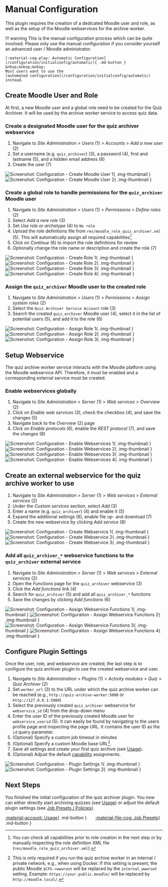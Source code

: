 # Manual Configuration

This plugin requires the creation of a dedicated Moodle user and role, as well
as the setup of the Moodle webservices for the archive worker.

!!! warning
    This is the manual configuration process which can be quite involved. Please
    only use the manual configuration if you consider yourself an advanced user
    / Moodle administrator.

    [:material-cog-play: Automatic Configuration](/configuration/initialconfig/automatic){ .md-button }
    &nbsp;&nbsp;&nbsp;
    Most users want to use the
    [automated configuration](/configuration/initialconfig/automatic) instead.

## Create Moodle User and Role

At first, a new Moodle user and a global role need to be created for the Quiz
Archiver. It will be used by the archive worker service to access quiz data.

### Create a designated Moodle user for the quiz archiver webservice
    
1. Navigate to _Site Administration_ > _Users_ (1) > _Accounts_ > _Add a new user_ (2)
2. Set a username (e.g. `quiz_archiver`) (3), a password (4), first and
       lastname (5), and a hidden email address (6)
3. Create the user (7)

![Screenshot: Configuration - Create Moodle User 1](/assets/configuration/configuration_create_moodle_user_1.png){ .img-thumbnail }
![Screenshot: Configuration - Create Moodle User 2](/assets/configuration/configuration_create_moodle_user_2.png){ .img-thumbnail }

### Create a global role to handle permissions for the `quiz_archiver` Moodle user

1. Navigate to _Site Administration_ > _Users_ (1) > _Permissions_ > _Define roles_ (2)
2. Select _Add a new role_ (3)
3. Set _Use role or archetype_ (4) to `No role`
4. Upload the role definitions file from `res/moodle_role_quiz_archiver.xml` (5).
   This will automatically assign all required capabilities[^1].
5. Click on _Continue_ (6) to import the role definitions for review
6. Optionally change the role name or description and create the role (7)

![Screenshot: Configuration - Create Role 1](/assets/configuration/configuration_create_role_1.png){ .img-thumbnail }
![Screenshot: Configuration - Create Role 2](/assets/configuration/configuration_create_role_2.png){ .img-thumbnail }
![Screenshot: Configuration - Create Role 3](/assets/configuration/configuration_create_role_3.png){ .img-thumbnail }
![Screenshot: Configuration - Create Role 4](/assets/configuration/configuration_create_role_4.png){ .img-thumbnail }

[^1]: You can check all capabilities prior to role creation in the next step or
by manually inspecting the role definition XML file
(`res/moodle_role_quiz_archiver.xml`).

### Assign the `quiz_archiver` Moodle user to the created role

1. Navigate to _Site Administration_ > _Users_ (1) > _Permissions_ > _Assign system roles_ (2)
2. Select the `Quiz Archiver Service Account` role (3)
3. Search the created `quiz_archiver` Moodle user (4), select it in the list
   of potential users (5), and add it to the role (6)

![Screenshot: Configuration - Assign Role 1](/assets/configuration/configuration_assign_role_1.png){ .img-thumbnail }
![Screenshot: Configuration - Assign Role 2](/assets/configuration/configuration_assign_role_2.png){ .img-thumbnail }
![Screenshot: Configuration - Assign Role 3](/assets/configuration/configuration_assign_role_3.png){ .img-thumbnail }


## Setup Webservice

The quiz archive worker service interacts with the Moodle platform using the
Moodle webservice API. Therefore, it must be enabled and a corresponding
external service must be created.

### Enable webservices globally

1. Navigate to _Site Administration_ > _Server_ (1) > _Web services_ > _Overview_ (2)
2. Click on _Enable web services_ (3), check the checkbox (4), and save the
   changes (5)
3. Navigate back to the _Overview_ (2) page
4. Click on _Enable protocols_ (6), enable the _REST protocol_ (7), and save the
   changes (8)

![Screenshot: Configuration - Enable Webservices 1](/assets/configuration/configuration_enable_webservices_1.png){ .img-thumbnail }
![Screenshot: Configuration - Enable Webservices 2](/assets/configuration/configuration_enable_webservices_2.png){ .img-thumbnail }
![Screenshot: Configuration - Enable Webservices 3](/assets/configuration/configuration_enable_webservices_3.png){ .img-thumbnail }
![Screenshot: Configuration - Enable Webservices 4](/assets/configuration/configuration_enable_webservices_4.png){ .img-thumbnail }

## Create an external webservice for the quiz archive worker to use

1. Navigate to _Site Administration_ > _Server_ (1) > _Web services_ > _External services_ (2)
2. Under the _Custom services_ section, select _Add_ (3)
3. Enter a name (e.g. `quiz_archiver`) (4) and enable it (5)
4. Expand the additional settings (6), enable file up- and download (7)
5. Create the new webservice by clicking _Add service_ (8)

![Screenshot: Configuration - Create Webservice 1](/assets/configuration/configuration_create_webservice_1.png){ .img-thumbnail }
![Screenshot: Configuration - Create Webservice 2](/assets/configuration/configuration_create_webservice_2.png){ .img-thumbnail }
![Screenshot: Configuration - Create Webservice 3](/assets/configuration/configuration_create_webservice_3.png){ .img-thumbnail }

### Add all `quiz_archiver_*` webservice functions to the `quiz_archiver` external service

1. Navigate to _Site Administration_ > _Server_ (1) > _Web services_ > _External services_ (2)
2. Open the _Functions_ page for the `quiz_archiver` webservice (3)
3. Click the _Add functions_ link (4)
4. Search for `quiz_archiver` (5) and add all `quiz_archiver_*` functions
5. Save the changes by clicking _Add functions_ (6)

![Screenshot: Configuration - Assign Webservice Functions 1](/assets/configuration/configuration_assign_webservice_functions_1.png){ .img-thumbnail }
![Screenshot: Configuration - Assign Webservice Functions 2](/assets/configuration/configuration_assign_webservice_functions_2.png){ .img-thumbnail }
![Screenshot: Configuration - Assign Webservice Functions 3](/assets/configuration/configuration_assign_webservice_functions_3.png){ .img-thumbnail }
![Screenshot: Configuration - Assign Webservice Functions 4](/assets/configuration/configuration_assign_webservice_functions_4.png){ .img-thumbnail }


## Configure Plugin Settings

Once the user, role, and webservice are created, the last step is to configure
the quiz archiver plugin to use the created webservice and user.

1. Navigate to _Site Administration_ > _Plugins_ (1) > _Activity modules_ >
   _Quiz_ > _Quiz Archiver_ (2)
2. Set `worker_url` (3) to the URL under which the quiz archive worker can be
   reached (e.g., `http://quiz-archive-worker:5000` or `http://127.0.0.1:5000`)
3. Select the previously created `quiz_archiver` webservice for `webservice_id` (4)
   from the drop-down menu
4. Enter the user ID of the previously created Moodle user for `webservice_userid` (5).
   It can easily be found by navigating to the users profile page and inspecting
   the page URL. It contains the user ID as the `id` query parameter.
5. (Optional) Specify a custom job timeout in minutes
6. (Optional) Specify a custom Moodle base URL[^2].
7. Save all settings and create your first quiz archive (see [Usage](#usage)).
8. (Optional) Adjust the default [capability](#capabilities) assignments.

![Screenshot: Configuration - Plugin Settings 1](/assets/configuration/configuration_plugin_settings_1.png){ .img-thumbnail }
![Screenshot: Configuration - Plugin Settings 2](/assets/configuration/configuration_plugin_settings_2.png){ .img-thumbnail }

[^2]: This is only required if you run the quiz archive worker in an internal / 
private network, e.g., when using Docker. If this setting is present, the public
Moodle `$CFG->wwwroot` will be replaced by the `internal_wwwroot` setting.
Example: `https://your.public.moodle/` will be replaced by `http://moodle.local/`.


## Next Steps

You finished the initial configuration of the quiz archiver plugin. You now can
either directly start archiving quizzes (see [Usage](/usage)) or adjust the
default plugin settings (see [Job Presets / Policies](/configuration/presets)).

[:material-account: Usage](/usage){ .md-button }
&nbsp; &nbsp; &nbsp;
[:material-file-cog: Job Presets](/configuration/presets){ .md-button }
